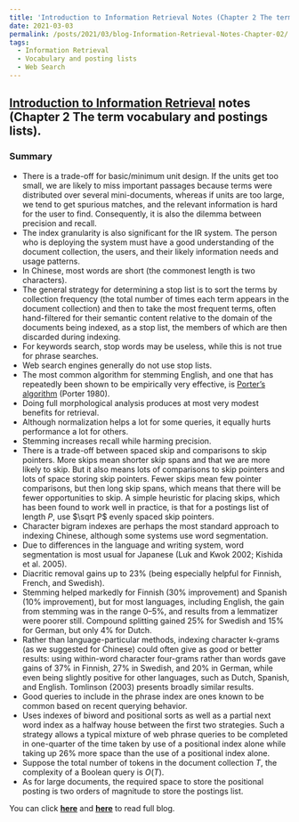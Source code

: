 ```yaml
---
title: 'Introduction to Information Retrieval Notes (Chapter 2 The term vocabulary and postings lists)'
date: 2021-03-03
permalink: /posts/2021/03/blog-Information-Retrieval-Notes-Chapter-02/
tags:
  - Information Retrieval
  - Vocabulary and posting lists
  - Web Search
---
```


## [Introduction to Information Retrieval](https://nlp.stanford.edu/IR-book/information-retrieval-book.html) notes (Chapter 2 The term vocabulary and postings lists). 

### Summary

- There is a trade-off for basic/minimum unit design. If the units get too small, we are likely to miss important passages because terms were distributed over several mini-documents, whereas if units are too large, we tend to get spurious matches, and the relevant information is hard for the user to find. Consequently, it is also the dilemma between precision and recall.
- The index granularity is also significant for the IR system. The person who is deploying the system must have a good understanding of the document collection, the users, and their likely information needs and usage patterns. 
- In Chinese, most words are short (the commonest length is two characters).
- The general strategy for determining a stop list is to sort the terms by collection frequency (the total number of times each term appears in the document collection) and then to take the most frequent terms, often hand-filtered for their semantic content relative to the domain of the documents being indexed, as a stop list, the members of which are then discarded during indexing. 
- For keywords search, stop words may be useless, while this is not true for phrase searches.
- Web search engines generally do not use stop lists.
- The most common algorithm for stemming English, and one that has repeatedly been shown to be empirically very effective, is [Porter’s algorithm](www.tartarus.org/˜martin/PorterStemmer/) (Porter 1980). 
- Doing full morphological analysis produces at most very modest benefits for retrieval.
- Although normalization helps a lot for some queries, it equally hurts performance a lot for others.
- Stemming increases recall while harming precision. 
- There is a trade-off between spaced skip and comparisons to skip pointers. More skips mean shorter skip spans and that we are more likely to skip. But it also means lots of comparisons to skip pointers and lots of space storing skip pointers. Fewer skips mean few pointer comparisons, but then long skip spans, which means that there will be fewer opportunities to skip. A simple heuristic for placing skips, which has been found to work well in practice, is that for a postings list of length $P$, use $\sqrt P$ evenly spaced skip pointers.
-  Character bigram indexes are perhaps the most standard approach to indexing Chinese, although some systems use word segmentation. 
- Due to differences in the language and writing system, word segmentation is most usual for Japanese (Luk and Kwok 2002; Kishida et al. 2005). 
- Diacritic removal gains up to 23% (being especially helpful for Finnish, French, and Swedish). 
- Stemming helped markedly for Finnish (30% improvement) and Spanish (10% improvement), but for most languages, including English, the gain from stemming was in the range 0–5%, and results from a lemmatizer were poorer still. Compound splitting gained 25% for Swedish and 15% for German, but only 4% for Dutch.
- Rather than language-particular methods, indexing character k-grams (as we suggested for Chinese) could often give as good or better results: using within-word character four-grams rather than words gave gains of 37% in Finnish, 27% in Swedish, and 20% in German, while even being slightly positive for other languages, such as Dutch, Spanish, and English. Tomlinson (2003) presents broadly similar results.
- Good queries to include in the phrase index are ones known to be common based on recent querying behavior. 
- Uses indexes of biword and positional sorts as well as a partial next word index as a halfway house between the first two strategies. Such a strategy allows a typical mixture of web phrase queries to be completed in one-quarter of the time taken by use of a positional index alone while taking up 26% more space than the use of a positional index alone.
- Suppose the total number of tokens in the document collection $T$, the complexity of a Boolean query is $O(T)$.
- As for large documents, the required space to store the positional posting is two orders of magnitude to store the postings list. 

You can click [**here**](https://pridelee.github.io/files/blog/Chapter-2-The-term-vocabulary-and-postings-lists.pdf) and [**here**](https://zhuanlan.zhihu.com/p/353915529) to read full blog.
